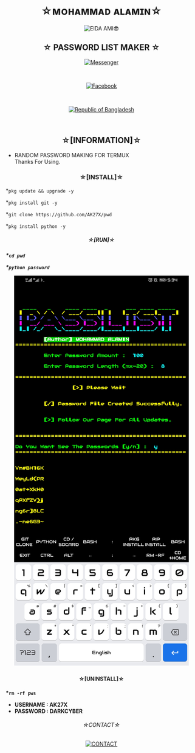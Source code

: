 <h1 align="center">
☆ᴍᴏʜᴀᴍᴍᴀᴅ ᴀʟᴀᴍɪɴ☆
</h1>

<p align="center">
<img title="EIDA AMI😎" scr="https://raw.githubusercontent.com/AK27X/AK27X/main/team.jpg">
</p>

<h2 align="center">
☆ PASSWORD LIST MAKER ☆
</h2>

<p align="center">
<a href="https://m.me/AK27X"><img title="Messenger" src="https://img.shields.io/badge/Chat-Messenger-blue?style=flat&logo=messenger"></a></p><br>
<p align="center">
<a href="https://fb.com/AK27X"><img title="Facebook" src="https://img.shields.io/badge/View-Facebook-blue?style=flat&logo=Facebook"></a></p><br>
<p align="center">
<a href="https://github.com/AK27X"><img title="Republic of Bangladesh" src="https://img.shields.io/badge/MADE%20IN-BANGLADESH-green?colorA=%23ff0000&colorB=%23017e40&style=flat"></a> 
</p><br>

<h2 align="center">☆[INFORMATION]☆</h2>

* RANDOM PASSWORD MAKING FOR TERMUX <br>Thanks For Using.<br></p>


<h3 align="center">☆[INSTALL]☆</h3>

*`
pkg update && upgrade -y
`

*`
pkg install git -y
`

*`
git clone https://github.com/AK27X/pwd
`

*`
pkg install python -y
`

<h5 align="center">☆[RUN]☆<h5>

*`
cd pwd
`

*`
python password
`

<p align="center">
  <img alt="Layout" src="pwd.jpg">
</p>

<h4 align="center">☆[UNINSTALL]☆<h4>

*`
rm -rf pws
`
* USERNAME : AK27X
* PASSWORD : DARKCYBER

<h6 align="center">
☆CONTACT☆
</h5>
<p align="center"><a href="https://AK27X.github.io"><img title="CONTACT" src="https://img.shields.io/badge/CONTACT%20WITH-AK27X-green?colorA=%23ff0000&colorB=%23017e40&style=flat"></a>
